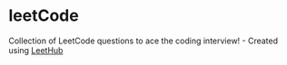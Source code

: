 # leetCode
Collection of LeetCode questions to ace the coding interview! - Created using [LeetHub](https://github.com/QasimWani/LeetHub)
